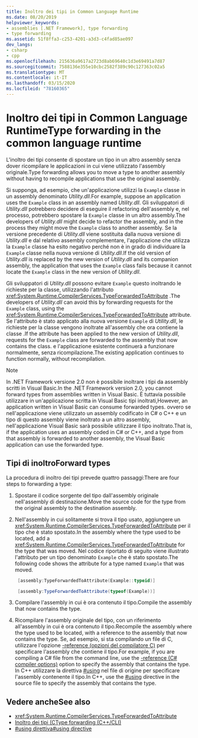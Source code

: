 ```yaml
---
title: Inoltro dei tipi in Common Language Runtime
ms.date: 08/20/2019
helpviewer_keywords:
- assemblies [.NET Framework], type forwarding
- type forwarding
ms.assetid: 51f8ffa3-c253-4201-a3d3-c4fad85ae097
dev_langs:
- csharp
- cpp
ms.openlocfilehash: 215636a9617a2723d8ab69640c1d3e69491a7d87
ms.sourcegitcommit: 7588136e355e10cbc2582f389c90c127363c02a5
ms.translationtype: MT
ms.contentlocale: it-IT
ms.lasthandoff: 03/15/2020
ms.locfileid: "78160365"
---
```

# <a name="type-forwarding-in-the-common-language-runtime"></a><span data-ttu-id="3de2a-102">Inoltro dei tipi in Common Language Runtime</span><span class="sxs-lookup"><span data-stu-id="3de2a-102">Type forwarding in the common language runtime</span></span>
<span data-ttu-id="3de2a-103">L'inoltro dei tipi consente di spostare un tipo in un altro assembly senza dover ricompilare le applicazioni in cui viene utilizzato l'assembly originale.</span><span class="sxs-lookup"><span data-stu-id="3de2a-103">Type forwarding allows you to move a type to another assembly without having to recompile applications that use the original assembly.</span></span>  
  
 <span data-ttu-id="3de2a-104">Si supponga, ad esempio, che un'applicazione utilizzi la `Example` classe in un assembly denominato *Utility.dll*.</span><span class="sxs-lookup"><span data-stu-id="3de2a-104">For example, suppose an application uses the `Example` class in an assembly named *Utility.dll*.</span></span> <span data-ttu-id="3de2a-105">Gli sviluppatori di *Utility.dll* potrebbero decidere di eseguire il refactoring dell'assembly e, nel processo, potrebbero spostare la `Example` classe in un altro assembly.</span><span class="sxs-lookup"><span data-stu-id="3de2a-105">The developers of *Utility.dll* might decide to refactor the assembly, and in the process they might move the `Example` class to another assembly.</span></span> <span data-ttu-id="3de2a-106">Se la versione precedente di *Utility.dll* viene sostituita dalla nuova versione di *Utility.dll* e dal relativo assembly complementare, l'applicazione che utilizza la `Example` classe ha esito negativo perché non è in grado di individuare la `Example` classe nella nuova versione di *Utility.dll*.</span><span class="sxs-lookup"><span data-stu-id="3de2a-106">If the old version of *Utility.dll* is replaced by the new version of *Utility.dll* and its companion assembly, the application that uses the `Example` class fails because it cannot locate the `Example` class in the new version of *Utility.dll*.</span></span>  
  
 <span data-ttu-id="3de2a-107">Gli sviluppatori di *Utility.dll* possono evitare `Example` questo inoltrando le richieste per la classe, utilizzando l'attributo <xref:System.Runtime.CompilerServices.TypeForwardedToAttribute> .</span><span class="sxs-lookup"><span data-stu-id="3de2a-107">The developers of *Utility.dll* can avoid this by forwarding requests for the `Example` class, using the <xref:System.Runtime.CompilerServices.TypeForwardedToAttribute> attribute.</span></span> <span data-ttu-id="3de2a-108">Se l'attributo è stato applicato alla nuova versione `Example` di *Utility.dll*, le richieste per la classe vengono inoltrate all'assembly che ora contiene la classe .</span><span class="sxs-lookup"><span data-stu-id="3de2a-108">If the attribute has been applied to the new version of *Utility.dll*, requests for the `Example` class are forwarded to the assembly that now contains the class.</span></span> <span data-ttu-id="3de2a-109">e l'applicazione esistente continuerà a funzionare normalmente, senza ricompilazione.</span><span class="sxs-lookup"><span data-stu-id="3de2a-109">The existing application continues to function normally, without recompilation.</span></span>  
  
> [!NOTE]
> <span data-ttu-id="3de2a-110">In .NET Framework versione 2.0 non è possibile inoltrare i tipi da assembly scritti in Visual Basic.</span><span class="sxs-lookup"><span data-stu-id="3de2a-110">In the .NET Framework version 2.0, you cannot forward types from assemblies written in Visual Basic.</span></span> <span data-ttu-id="3de2a-111">È tuttavia possibile utilizzare in un'applicazione scritta in Visual Basic tipi inoltrati,</span><span class="sxs-lookup"><span data-stu-id="3de2a-111">However, an application written in Visual Basic can consume forwarded types.</span></span> <span data-ttu-id="3de2a-112">ovvero se nell'applicazione viene utilizzato un assembly codificato in C# o C++ e un tipo di questo assembly viene inoltrato a un altro assembly, nell'applicazione Visual Basic sarà possibile utilizzare il tipo inoltrato.</span><span class="sxs-lookup"><span data-stu-id="3de2a-112">That is, if the application uses an assembly coded in C# or C++, and a type from that assembly is forwarded to another assembly, the Visual Basic application can use the forwarded type.</span></span>  
  
## <a name="forward-types"></a><span data-ttu-id="3de2a-113">Tipi di inoltro</span><span class="sxs-lookup"><span data-stu-id="3de2a-113">Forward types</span></span>  
 <span data-ttu-id="3de2a-114">La procedura di inoltro dei tipi prevede quattro passaggi:</span><span class="sxs-lookup"><span data-stu-id="3de2a-114">There are four steps to forwarding a type:</span></span>  
  
1. <span data-ttu-id="3de2a-115">Spostare il codice sorgente del tipo dall'assembly originale nell'assembly di destinazione.</span><span class="sxs-lookup"><span data-stu-id="3de2a-115">Move the source code for the type from the original assembly to the destination assembly.</span></span>  

2. <span data-ttu-id="3de2a-116">Nell'assembly in cui solitamente si trova il tipo usato, aggiungere un <xref:System.Runtime.CompilerServices.TypeForwardedToAttribute> per il tipo che è stato spostato.</span><span class="sxs-lookup"><span data-stu-id="3de2a-116">In the assembly where the type used to be located, add a <xref:System.Runtime.CompilerServices.TypeForwardedToAttribute> for the type that was moved.</span></span> <span data-ttu-id="3de2a-117">Nel codice riportato di seguito viene illustrato l'attributo per un tipo denominato `Example` che è stato spostato.</span><span class="sxs-lookup"><span data-stu-id="3de2a-117">The following code shows the attribute for a type named `Example` that was moved.</span></span>  

   ```cpp  
    [assembly:TypeForwardedToAttribute(Example::typeid)]  
   ```

   ```csharp  
    [assembly:TypeForwardedToAttribute(typeof(Example))]  
   ```  

3. <span data-ttu-id="3de2a-118">Compilare l'assembly in cui è ora contenuto il tipo.</span><span class="sxs-lookup"><span data-stu-id="3de2a-118">Compile the assembly that now contains the type.</span></span>  

4. <span data-ttu-id="3de2a-119">Ricompilare l'assembly originale del tipo, con un riferimento all'assembly in cui è ora contenuto il tipo.</span><span class="sxs-lookup"><span data-stu-id="3de2a-119">Recompile the assembly where the type used to be located, with a reference to the assembly that now contains the type.</span></span> <span data-ttu-id="3de2a-120">Se, ad esempio, si sta compilando un file di C, utilizzare l'opzione [-reference (opzioni del compilatore C)](../../csharp/language-reference/compiler-options/reference-compiler-option.md) per specificare l'assembly che contiene il tipo.</span><span class="sxs-lookup"><span data-stu-id="3de2a-120">For example, if you are compiling a C# file from the command line, use the [-reference (C# compiler options)](../../csharp/language-reference/compiler-options/reference-compiler-option.md) option to specify the assembly that contains the type.</span></span> <span data-ttu-id="3de2a-121">In C++ utilizzare la direttiva [#using](/cpp/preprocessor/hash-using-directive-cpp) nel file di origine per specificare l'assembly contenente il tipo.</span><span class="sxs-lookup"><span data-stu-id="3de2a-121">In C++, use the [#using](/cpp/preprocessor/hash-using-directive-cpp) directive in the source file to specify the assembly that contains the type.</span></span>  
  
## <a name="see-also"></a><span data-ttu-id="3de2a-122">Vedere anche</span><span class="sxs-lookup"><span data-stu-id="3de2a-122">See also</span></span>

- <xref:System.Runtime.CompilerServices.TypeForwardedToAttribute>
- [<span data-ttu-id="3de2a-123">Inoltro dei tipi (C</span><span class="sxs-lookup"><span data-stu-id="3de2a-123">Type forwarding (C++/CLI)</span></span>](/cpp/windows/type-forwarding-cpp-cli)
- [<span data-ttu-id="3de2a-124">#using direttiva</span><span class="sxs-lookup"><span data-stu-id="3de2a-124">#using directive</span></span>](/cpp/preprocessor/hash-using-directive-cpp)
